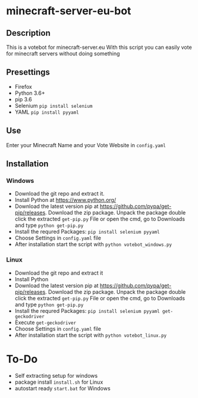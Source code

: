 # minecraft-server-eu-bot

## Description
This is a votebot for minecraft-server.eu
With this script you can easily vote for minecraft
servers without doing something

## Presettings

- Firefox
- Python 3.6+
- pip 3.6
- Selenium ```` pip install selenium ````
- YAML ```` pip install pyyaml ````


## Use
Enter your Minecraft Name and your Vote Website in ````config.yaml````

## Installation

### Windows
- Download the git repo and extract it.
- Install Python at https://www.python.org/
- Download the latest version pip at https://github.com/pypa/get-pip/releases.
  Download the zip package.
  Unpack the package
  double click the extracted ````get-pip.py```` File or open the cmd, go to Downloads and type ````python get-pip.py````
- Install the requred Packages: ````pip install selenium pyyaml````
- Choose Settings in ````config.yaml```` file
- After installation start the script with ````python votebot_windows.py````

### Linux
- Download the git repo and extract it
- Install Python
- Download the latest version pip at https://github.com/pypa/get-pip/releases.
  Download the zip package.
  Unpack the package
  double click the extracted ````get-pip.py```` File or open the cmd, go to Downloads and type ````python get-pip.py````
- Install the requred Packages: ````pip install selenium pyyaml get-geckodriver````
- Execute ````get-geckodriver````
- Choose Settings in ````config.yaml```` file
- After installation start the script with ````python votebot_linux.py````


# To-Do
- Self extracting setup for windows
- package install ````install.sh```` for Linux
- autostart ready ````start.bat```` for Windows
